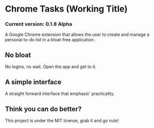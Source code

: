 Chrome Tasks (Working Title)
============================

### Current version: 0.1.8 Alpha

A Google Chrome extension that allows the user to create and manage a personal to-do list in a bloat-free application.

## No bloat

No logins, no wait. Open the app and get to it.

## A simple interface

A straight forward interface that emphasis' practicality.

## Think you can do better?

This project is under the MIT license, grab it and go nuts!